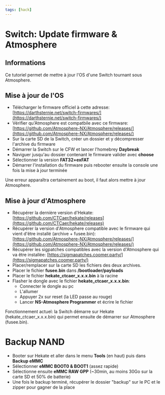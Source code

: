 ```yaml
---
tags: [hack]
---
```

# Switch: Update firmware & Atmosphere

## Informations
Ce tutoriel permet de mettre à jour l'OS d'une Switch tournant sous Atmosphere.

## Mise à jour de l'OS
* Télécharger le firmware officiel à cette adresse: [https://darthsternie.net/switch-firmwares/](https://darthsternie.net/switch-firmwares/)
* Vérifier qu'Atmosphere est compatbile avec ce firmware: [https://github.com/Atmosphere-NX/Atmosphere/releases/](https://github.com/Atmosphere-NX/Atmosphere/releases/)
* Sur la carte SD de la Switch, créer un dossier et y décompresser l'archive du firmware
* Démarrer la Switch sur le CFW et lancer l'homebrey **Daybreak**
* Naviguer jusqu'au dossier contenant le firmware valider avec **choose**
* Sélectionner la version **FAT32+exFAT**
* Démarrer l'installation du firmware puis rebooter ensuite la console une fois la mise à jour terminée

Une erreur apparaîtra certainement au boot, il faut alors mettre à jour Atmosphere.

## Mise à jour d'Atmosphere
* Récupérer la dernière version d'Hekate: [https://github.com/CTCaer/hekate/releases](https://github.com/CTCaer/hekate/releases)
* Récupérer la version d'Atmosphere compatible avec le firmware qui vient d'être installé (archive + fusee.bin): [https://github.com/Atmosphere-NX/Atmosphere/releases/](https://github.com/Atmosphere-NX/Atmosphere/releases/)
* Récupérer les sigpatches compatibles avec la version d'Atmosphere qui va être installée: [https://sigmapatches.coomer.party/](https://sigmapatches.coomer.party/)
* Placer/remplacer sur la carte SD les fichiers des deux archives.
* Placer le fichier **fusee.bin** dans **/bootloader/payloads**
* Placer le fichier **hekate_ctcaer_x.x.x.bin** à la racine
* Flasher le dongle avec le fichier **hekate_ctcaer_x.x.x.bin**:
  * Connecter le dongle au pc
  * L'allumer
  * Appuyer 2x sur reset (la LED passe au rouge)
  * Lancer **NS-Atmosphere Programmer** et écrire le fichier

Fonctionnement actuel: la Switch démarre sur Hekate (hekate_ctcaer_x.x.x.bin) qui permet ensuite de démarrer sur Atmosphere (fusee.bin).

# Backup NAND
* Booter sur Hekate et aller dans le menu **Tools** (en haut) puis dans **Backup eMMC**
* Sélectionner **eMMC BOOT0 & BOOT1** (assez rapide)
* Sélectionne ensuite **eMMC RAW GPP** (~30min, au moins 30Go sur la carte SD et 50% de batterie)
* Une fois le backup terminé, récupérer le dossier "backup" sur le PC et le zipper pour gagner de la place
